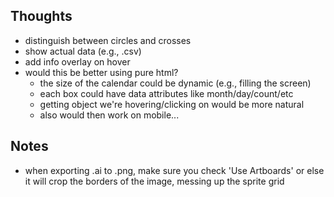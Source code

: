 
## Thoughts

- distinguish between circles and crosses
- show actual data (e.g., .csv)
- add info overlay on hover
- would this be better using pure html?
	- the size of the calendar could be dynamic (e.g., filling the screen)
	- each box could have data attributes like month/day/count/etc
	- getting object we're hovering/clicking on would be more natural
	- also would then work on mobile...

## Notes

- when exporting .ai to .png, make sure you check 'Use Artboards' or else it will crop the borders of the image, messing up the sprite grid
